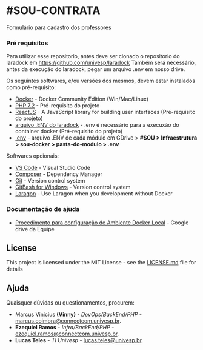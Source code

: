 # #SOU-CONTRATA

Formulário para cadastro dos professores 

### Pré requisitos

Para utilizar esse repositorio, antes deve ser clonado o repositorio do laradock em https://github.com/univesp/laradock
Também será necessário, antes da execução do laradock, pegar um arquivo .env em nosso drive.

Os seguintes softwares, e/ou versões dos mesmos, devem estar instalados como pré-requisito: 

* [Docker](https://store.docker.com/search?offering=community&type=edition) - Docker Community Edition (Win/Mac/Linux)
* [PHP 7.2](http://www.php.net/) - Pré-requisito do projeto
* [ReactJS](https://reactjs.org/) - A JavaScript library for building user interfaces (Pré-requisito do projeto)
* [arquivo .ENV do laradock](https://drive.google.com/drive/u/1/folders/1eOSw7hGyMLjj032J4HUKQRP1YLhC1CHK) - .env é necessário para a execuxão do container docker (Pré-requisito do projeto)
* [.env](https://drive.google.com/drive/u/1/folders/1gaIZIKJ3VIAfyZOUfGTg6NRn6bXhrRh3) - arquivo .ENV de cada módulo em GDrive > **#SOU > Infraestrutura > sou-docker > pasta-do-modulo > .env**

Softwares opcionais: 

* [VS Code](https://code.visualstudio.com/) - Visual Studio Code
* [Composer](https://getcomposer.org/download/) - Dependency Manager
* [Git](https://git-scm.com/download/) - Version control system 
* [GitBash for Windows](https://gitforwindows.org/) - Version control system 
* [Laragon](https://laragon.org/download/) - Use Laragon when you development without Docker

### Documentação de ajuda

* [Procedimento para configuração de Ambiente Docker Local](https://drive.google.com/drive/u/1/folders/107KiyKYECqG34F-O6UsVU1RDcGukkKmQ) - Google drive da Equipe 

## License

This project is licensed under the MIT License - see the [LICENSE.md](LICENSE.md) file for details

## Ajuda

Quaisquer dúvidas ou questionamentos, procurem:
* Marcus Vinicius **(Vinny)** - *DevOps/BackEnd/PHP* - [marcus.coimbra@connectcom.univesp.br](mailto:marcus.coimbra@connectcom.univesp.br).
* **Ezequiel Ramos** - *Infra/BackEnd/PHP* - [ezequiel.ramos@connectcom.univesp.br](mailto:ezequiel.ramos@connectcom.univesp.br).
* **Lucas Teles** - *TI Univesp* - [lucas.teles@univesp.br](mailto:lucas.teles@univesp.br).
